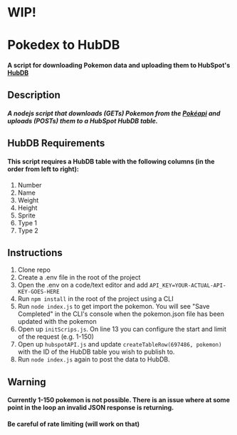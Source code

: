 # WIP!
# Pokedex to HubDB
#### A script for downloading Pokemon data and uploading them to HubSpot's [HubDB](https://designers.hubspot.com/docs/tools/hubdb)

## Description
##### A nodejs script that downloads (GETs) Pokemon from the [Pokéapi](https://pokeapi.co/) and uploads (POSTs) them to a HubSpot HubDB table.

## HubDB Requirements
#### This script requires a HubDB table with the following columns (in the order from left to right):
1. Number
2. Name
3. Weight
4. Height
5. Sprite
6. Type 1
7. Type 2

## Instructions
1. Clone repo
2. Create a .env file in the root of the project
3. Open the .env on a code/text editor and add `API_KEY=YOUR-ACTUAL-API-KEY-GOES-HERE`
4. Run `npm install` in the root of the project using a CLI
5. Run `node index.js` to get import the pokemon. You will see "Save Completed" in the CLI's console when the pokemon.json file has been updated with the pokemon
6. Open up `initScrips.js`. On line 13 you can configure the start and limit of the request (e.g. 1-150)
7. Open up `hubspotAPI.js` and update `createTableRow(697486, pokemon)` with the ID of the HubDB table you wish to publish to.
8. Run `node index.js` again to post the data to HubDB.

## Warning
#### Currently 1-150 pokemon is not possible. There is an issue where at some point in the loop an invalid JSON response is returning.
#### Be careful of rate limiting (will work on that)

